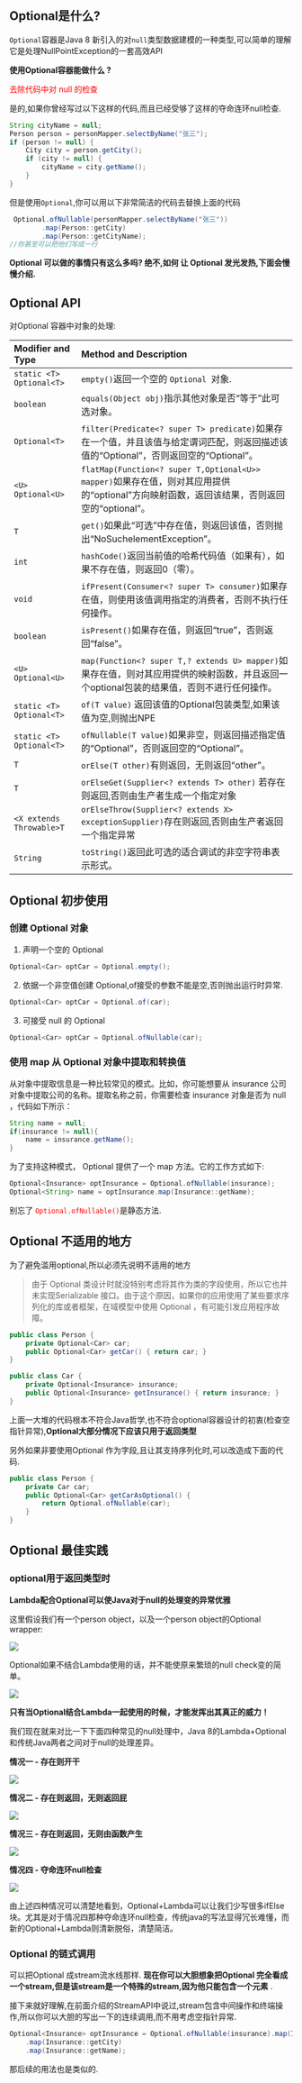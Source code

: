 

## Optional是什么?

`Optional`容器是Java 8 新引入的对`null`类型数据建模的一种类型,可以简单的理解它是处理NullPointException的一套高效API

**使用Optional容器能做什么 ?**

<font color="red">  去除代码中对 null 的检查</font>

是的,如果你曾经写过以下这样的代码,而且已经受够了这样的夺命连环null检查. 

```java
String cityName = null;
Person person = personMapper.selectByName("张三");
if (person != null) {
    City city = person.getCity();
    if (city != null) {
        cityName = city.getName();
    }
}
```

但是使用`Optional`,你可以用以下非常简洁的代码去替换上面的代码

```java
 Optional.ofNullable(personMapper.selectByName("张三"))
        .map(Person::getCity)
        .map(Person::getCityName);
//你甚至可以把他们写成一行
```

**Optional 可以做的事情只有这么多吗? 绝不,如何 让 Optional 发光发热,下面会慢慢介绍.**



## Optional API



对Optional 容器中对象的处理:

| Modifier and Type        | Method and Description                                       |
| :----------------------- | :----------------------------------------------------------- |
| `static <T> Optional<T>` | `empty()`返回一个空的 `Optional `对象.                       |
| `boolean`                | `equals(Object obj)`指示其他对象是否“等于”此可选对象。       |
| `Optional<T>`            | `filter(Predicate<? super T> predicate)`如果存在一个值，并且该值与给定谓词匹配，则返回描述该值的“Optional”，否则返回空的“Optional”。 |
| `<U> Optional<U>`        | `flatMap(Function<? super T,Optional<U>> mapper)`如果存在值，则对其应用提供的“optional”方向映射函数，返回该结果，否则返回空的“optional”。 |
| `T`                      | `get()`如果此“可选”中存在值，则返回该值，否则抛出“NoSuchelementException”。 |
| `int`                    | `hashCode()`返回当前值的哈希代码值（如果有），如果不存在值，则返回0（零）。 |
| `void`                   | `ifPresent(Consumer<? super T> consumer)`如果存在值，则使用该值调用指定的消费者，否则不执行任何操作。 |
| `boolean`                | `isPresent()`如果存在值，则返回“true”，否则返回“false”。     |
| `<U> Optional<U>`        | `map(Function<? super T,? extends U> mapper)`如果存在值，则对其应用提供的映射函数，并且返回一个optional包装的结果值，否则不进行任何操作。 |
| `static <T> Optional<T>` | `of(T value)`  返回该值的Optional包装类型,如果该值为空,则抛出NPE |
| `static <T> Optional<T>` | `ofNullable(T value)`如果非空，则返回描述指定值的“Optional”，否则返回空的“Optional”。 |
| `T`                      | `orElse(T other)`有则返回，无则返回“other”。                 |
| `T`                      | `orElseGet(Supplier<? extends T> other)` 若存在则返回,否则由生产者生成一个指定对象 |
| `<X extends Throwable>T` | `orElseThrow(Supplier<? extends X> exceptionSupplier)`存在则返回,否则由生产者返回一个指定异常 |
| `String`                 | `toString()`返回此可选的适合调试的非空字符串表示形式。       |


## Optional 初步使用

### 创建 Optional 对象

1. 声明一个空的 Optional

```java
Optional<Car> optCar = Optional.empty();
```

2. 依据一个非空值创建 Optional,of接受的参数不能是空,否则抛出运行时异常.

```java
Optional<Car> optCar = Optional.of(car);
```

3. 可接受 null 的 Optional

```java
Optional<Car> optCar = Optional.ofNullable(car);
```



### 使用 map 从 Optional 对象中提取和转换值

从对象中提取信息是一种比较常见的模式。比如，你可能想要从 insurance 公司对象中提取公司的名称。提取名称之前，你需要检查 insurance 对象是否为 null ，代码如下所示：

```java
String name = null;
if(insurance != null){
    name = insurance.getName();
}
```

为了支持这种模式， Optional 提供了一个 map 方法。它的工作方式如下:

```java
Optional<Insurance> optInsurance = Optional.ofNullable(insurance);
Optional<String> name = optInsurance.map(Insurance::getName);
```

别忘了<font color="red"> `Optional.ofNullable()`</font>是静态方法.



## Optional 不适用的地方

为了避免滥用optional,所以必须先说明不适用的地方

> 由于 Optional 类设计时就没特别考虑将其作为类的字段使用，所以它也并未实现Serializable 接口。由于这个原因，如果你的应用使用了某些要求序列化的库或者框架，在域模型中使用 Optional ，有可能引发应用程序故障。

```java
public class Person {
    private Optional<Car> car;
    public Optional<Car> getCar() { return car; }
}

public class Car {
    private Optional<Insurance> insurance;
    public Optional<Insurance> getInsurance() { return insurance; }
}
```

上面一大堆的代码根本不符合Java哲学,也不符合optional容器设计的初衷(检查空指针异常),**Optional大部分情况下应该只用于返回类型**

另外如果非要使用Optional 作为字段,且让其支持序列化时,可以改造成下面的代码.

```java
public class Person {
    private Car car;
    public Optional<Car> getCarAsOptional() {
    	return Optional.ofNullable(car);
    }
}
```





## Optional  最佳实践

### optional用于返回类型时

**Lambda配合Optional<T>可以使Java对于null的处理变的异常优雅**

这里假设我们有一个person object，以及一个person object的Optional wrapper:

![](assets/640-1571283971245.webp)

Optional<T>如果不结合Lambda使用的话，并不能使原来繁琐的null check变的简单。

![](assets/640-1571283974304.webp)

**只有当Optional<T>结合Lambda一起使用的时候，才能发挥出其真正的威力！**

我们现在就来对比一下下面四种常见的null处理中，Java 8的Lambda+Optional<T>和传统Java两者之间对于null的处理差异。



**情况一 - 存在则开干**

![](assets/640-1571283976700.webp)

**情况二 - 存在则返回，无则返回屁**

![](assets/640-1571283978858.webp)

**情况三 - 存在则返回，无则由函数产生**

![](assets/640-1571283980795.webp)



**情况四 - 夺命连环null检查**

![](assets/640-1571283982625.webp)

由上述四种情况可以清楚地看到，Optional<T>+Lambda可以让我们少写很多ifElse块。尤其是对于情况四那种夺命连环null检查，传统java的写法显得冗长难懂，而新的Optional<T>+Lambda则清新脱俗，清楚简洁。



### Optional 的链式调用

可以把Optional 成stream流水线那样.  **现在你可以大胆想象把Optional 完全看成一个stream,但是该stream是一个特殊的stream,因为他只能包含一个元素** .

 接下来就好理解,在前面介绍的StreamAPI中说过,stream包含中间操作和终端操作,所以你可以大胆的写出一下的连续调用,而不用考虑空指针异常.

```java
Optional<Insurance> optInsurance = Optional.ofNullable(insurance).map(Insurance::getCity)
    .map(Insurance::getCity)
    .map(Insurance::getName);
```

那后续的用法也是类似的.